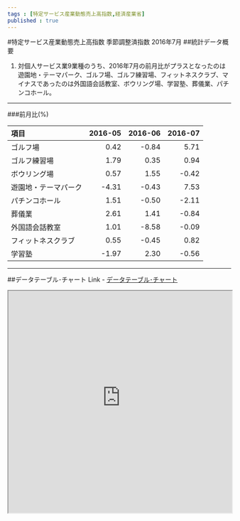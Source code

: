 ```yaml
--- 
tags : [特定サービス産業動態売上高指数,経済産業省] 
published : true
---
```

#特定サービス産業動態売上高指数 季節調整済指数 2016年7月
##統計データ概要
1. 対個人サービス業9業種のうち、2016年7月の前月比がプラスとなったのは遊園地・テーマパーク、ゴルフ場、ゴルフ練習場、フィットネスクラブ、マイナスであったのは外国語会話教室、ボウリング場、学習塾、葬儀業、パチンコホール。

***
###前月比(%)

|項目                 | 2016-05| 2016-06| 2016-07|
|:--------------------|-------:|-------:|-------:|
|ゴルフ場             |    0.42|   -0.84|    5.71|
|ゴルフ練習場         |    1.79|    0.35|    0.94|
|ボウリング場         |    0.57|    1.55|   -0.42|
|遊園地・テーマパーク |   -4.31|   -0.43|    7.53|
|パチンコホール       |    1.51|   -0.50|   -2.11|
|葬儀業               |    2.61|    1.41|   -0.84|
|外国語会話教室       |    1.01|   -8.58|   -0.09|
|フィットネスクラブ   |    0.55|   -0.45|    0.82|
|学習塾               |   -1.97|    2.30|   -0.56|

***

##データテーブル･チャート
Link - [データテーブル･チャート](http://knowledgevault.saecanet.com/charts/am-consulting.co.jp-20160916141029.html)

<iframe src="http://knowledgevault.saecanet.com/charts/am-consulting.co.jp-20160916141029.html" width="100%" height="500px"></iframe>